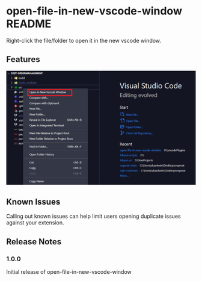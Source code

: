 # open-file-in-new-vscode-window README

Right-click the file/folder to open it in the new vscode window.

## Features

![usage](usage.png)

## Known Issues

Calling out known issues can help limit users opening duplicate issues against your extension.

## Release Notes

### 1.0.0

Initial release of open-file-in-new-vscode-window

